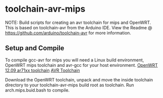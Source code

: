 toolchain-avr-mips
==================

NOTE: Build scripts for creating an avr toolchain for mips and OpenWRT.  This is based on toolchain-avr from the Arduino IDE. View the Readme @ https://github.com/arduino/toolchain-avr for more information.

Setup and Compile
-----------------

To compile gcc-avr for mips you will need a Linux build environment, OpenWRT mips toolchain and avr-gcc for your host environment.
[OpenWRT 12.09 ar71xx toolchain](http://downloads.openwrt.org/attitude_adjustment/12.09/ar71xx/generic/ "OpenWRT 12.09 ar71xx toolchain")
[AVR Toolchain](https://github.com/arduino/toolchain-avr "Arduino avr-toolchain")

Download the OpenWRT toolchain, unpack and move the inside toolchain directory to your toolchain-avr-mips build root as toolchain.
Run arch.mips.buid.bash to compile.

